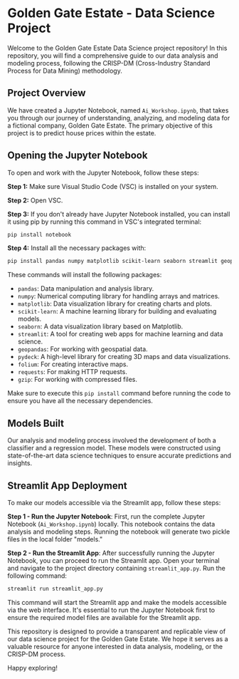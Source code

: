 # Golden Gate Estate - Data Science Project

Welcome to the Golden Gate Estate Data Science project repository! In this repository, you will find a comprehensive guide to our data analysis and modeling process, following the CRISP-DM (Cross-Industry Standard Process for Data Mining) methodology.

## Project Overview
We have created a Jupyter Notebook, named `Ai_Workshop.ipynb`, that takes you through our journey of understanding, analyzing, and modeling data for a fictional company, Golden Gate Estate. The primary objective of this project is to predict house prices within the estate.

## Opening the Jupyter Notebook

To open and work with the Jupyter Notebook, follow these steps:

**Step 1:** Make sure Visual Studio Code (VSC) is installed on your system.

**Step 2:** Open VSC.

**Step 3:** If you don't already have Jupyter Notebook installed, you can install it using pip by running this command in VSC's integrated terminal:

```bash
pip install notebook
```

**Step 4:** Install all the necessary packages with:

```bash
pip install pandas numpy matplotlib scikit-learn seaborn streamlit geopandas pydeck folium requests
```

These commands will install the following packages:

- `pandas`: Data manipulation and analysis library.
- `numpy`: Numerical computing library for handling arrays and matrices.
- `matplotlib`: Data visualization library for creating charts and plots.
- `scikit-learn`: A machine learning library for building and evaluating models.
- `seaborn`: A data visualization library based on Matplotlib.
- `streamlit`: A tool for creating web apps for machine learning and data science.
- `geopandas`: For working with geospatial data.
- `pydeck`: A high-level library for creating 3D maps and data visualizations.
- `folium`: For creating interactive maps.
- `requests`: For making HTTP requests.
- `gzip`: For working with compressed files.

Make sure to execute this `pip install` command before running the code to ensure you have all the necessary dependencies.

## Models Built
Our analysis and modeling process involved the development of both a classifier and a regression model. These models were constructed using state-of-the-art data science techniques to ensure accurate predictions and insights.

## Streamlit App Deployment

To make our models accessible via the Streamlit app, follow these steps:

**Step 1 - Run the Jupyter Notebook**: First, run the complete Jupyter Notebook (`Ai_Workshop.ipynb`) locally. This notebook contains the data analysis and modeling steps. Running the notebook will generate two pickle files in the local folder "models."

**Step 2 - Run the Streamlit App**: After successfully running the Jupyter Notebook, you can proceed to run the Streamlit app. Open your terminal and navigate to the project directory containing `streamlit_app.py`. Run the following command:

```bash
streamlit run streamlit_app.py
```

This command will start the Streamlit app and make the models accessible via the web interface. It's essential to run the Jupyter Notebook first to ensure the required model files are available for the Streamlit app.

This repository is designed to provide a transparent and replicable view of our data science project for the Golden Gate Estate. We hope it serves as a valuable resource for anyone interested in data analysis, modeling, or the CRISP-DM process.

Happy exploring!
